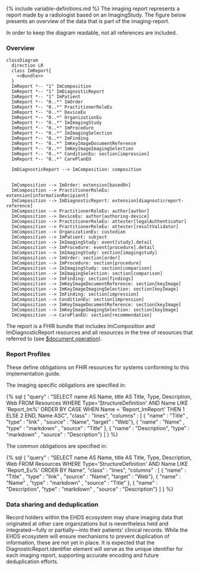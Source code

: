 {% include variable-definitions.md %}
The imaging report represents a report made by a radiologist based on an ImagingStudy. The figure below presents an overview of the data that is part of the imaging-report.

In order to keep the diagram readable, not all references are included.

### Overview

```mermaid
classDiagram
  direction LR
  class ImReport{
    <<Bundle>>
  }
  ImReport *-- "1" ImComposition
  ImReport *-- "1" ImDiagnosticReport
  ImReport *-- "1" ImPatient
  ImReport *-- "0..*" ImOrder
  ImReport *-- "0..*" PractitionerRoleEu
  ImReport *-- "0..*" DeviceEu
  ImReport *-- "0..*" OrganizationEu
  ImReport *-- "0..*" ImImagingStudy
  ImReport *-- "0..*" ImProcedure
  ImReport *-- "0..*" ImImagingSelection
  ImReport *-- "0..*" ImFinding
  ImReport *-- "0..*" ImKeyImageDocumentReference
  ImReport *-- "0..*" ImKeyImageImagingSelection
  ImReport *-- "0..*" ConditionEu: section[impression]
  ImReport *-- "0..*" CarePlanEU

  ImDiagnosticReport --> ImComposition: composition
  

  ImComposition --> ImOrder: extension[basedOn]  
  ImComposition --> PractitionerRoleEu: extension[informationRecipient]
  ImComposition --> ImDiagnosticReport: extension[diagnosticreport-reference]
  ImComposition --> PractitionerRoleEu: author[author]
  ImComposition --> DeviceEu: author[authoring-device]
  ImComposition --> PractitionerRoleEu: attester[legalAuthenticator]
  ImComposition --> PractitionerRoleEu: attester[resultValidator]
  ImComposition --> OrganizationEu: custodian
  ImComposition --> ImPatient: subject
  ImComposition --> ImImagingStudy: event[study].detail
  ImComposition --> ImProcedure: event[procedure].detail
  ImComposition --> ImImagingStudy: section[imagingstudy]
  ImComposition --> ImOrder: section[order]
  ImComposition --> ImProcedure: section[procedure]
  ImComposition --> ImImagingStudy: section[comparison]
  ImComposition --> ImImagingSelection: section[comparison]
  ImComposition --> ImFinding: section[findings]
  ImComposition --> ImKeyImageDocumentReference: section[keyImage]
  ImComposition --> ImKeyImageImagingSelection: section[keyImage]
  ImComposition --> ImFinding: section[impression]
  ImComposition --> ConditionEu: section[impression]
  ImComposition --> ImKeyImageDocumentReference: section[keyImage]
  ImComposition --> ImKeyImageImagingSelection: section[keyImage]
  ImComposition --> CarePlanEU: section[recommendation]

```

The report is a FHIR bundle that includes ImComposition and ImDiagnosticReport resources and all resources in the tree of resources that referred to (see [$document operation](https://www.hl7.org/fhir/composition-operation-document.html)).

### Report Profiles

These define obligations on FHIR resources for systems conforming to this implementation guide.

The imaging specific obligations are specified in:

{% sql {
  "query" : "SELECT name AS Name, title AS Title, Type, Description, Web FROM Resources WHERE Type='StructureDefinition' AND Name LIKE 'Report_Im%' ORDER BY CASE WHEN Name = 'Report_ImReport' THEN 1 ELSE 2 END, Name ASC",
  "class" : "lines",
  "columns" : [
    { "name" : "Title"      , "type" : "link"     , "source" : "Name", "target" : "Web"},
    { "name" : "Name"       , "type" : "markdown" , "source" : "Title" },
    { "name" : "Description", "type" : "markdown" , "source" : "Description"}
  ]
} %}

The common obligations are specified in:

{% sql {
  "query" : "SELECT name AS Name, title AS Title, Type, Description, Web FROM Resources WHERE Type='StructureDefinition' AND Name LIKE 'Report_Eu%' ORDER BY Name",
  "class" : "lines",
  "columns" : [
    { "name" : "Title"      , "type" : "link"     , "source" : "Name", "target" : "Web"},
    { "name" : "Name"       , "type" : "markdown" , "source" : "Title" },
    { "name" : "Description", "type" : "markdown" , "source" : "Description"}
  ]
} %}

### Data sharing and deduplication 

Record holders within the EHDS ecosystem may share imaging data that originated at other care organizations but is nevertheless held and integrated—fully or partially—into their patients’ clinical records. While the EHDS ecosystem will ensure mechanisms to prevent duplication of information, these are not yet in place. It is expected that the DiagnosticReport.identifier element will serve as the unique identifier for each imaging report, supporting accurate encoding and future deduplication efforts.